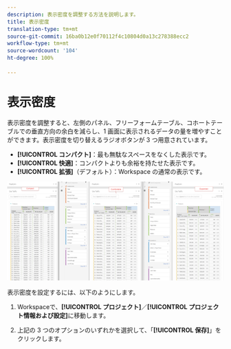 ```yaml
---
description: 表示密度を調整する方法を説明します。
title: 表示密度
translation-type: tm+mt
source-git-commit: 16ba0b12e0f70112f4c10804d0a13c278388ecc2
workflow-type: tm+mt
source-wordcount: '104'
ht-degree: 100%

---
```



# 表示密度

表示密度を調整すると、左側のパネル、フリーフォームテーブル、コホートテーブルでの垂直方向の余白を減らし、1 画面に表示されるデータの量を増やすことができます。表示密度を切り替えるラジオボタンが 3 つ用意されています。

- **[!UICONTROL コンパクト]**：最も無駄なスペースをなくした表示です。
- **[!UICONTROL 快適]**：コンパクトよりも余裕を持たせた表示です。
- **[!UICONTROL 拡張]**（デフォルト）：Workspace の通常の表示です。

![](assets/view-density.png)

表示密度を設定するには、以下のようにします。

1. Workspaceで、**[!UICONTROL プロジェクト]**／**[!UICONTROL プロジェクト情報および設定]**&#x200B;に移動します。

1. 上記の 3 つのオプションのいずれかを選択して、「**[!UICONTROL 保存]**」をクリックします。

